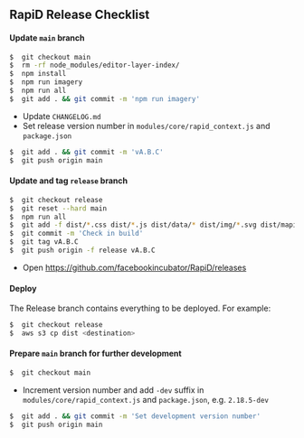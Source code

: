 ## **RapiD** Release Checklist

#### Update `main` branch
```bash
$  git checkout main
$  rm -rf node_modules/editor-layer-index/
$  npm install
$  npm run imagery
$  npm run all
$  git add . && git commit -m 'npm run imagery'
```

- Update `CHANGELOG.md`
- Set release version number in `modules/core/rapid_context.js` and `package.json`

```bash
$  git add . && git commit -m 'vA.B.C'
$  git push origin main
```

#### Update and tag `release` branch
```bash
$  git checkout release
$  git reset --hard main
$  npm run all
$  git add -f dist/*.css dist/*.js dist/data/* dist/img/*.svg dist/mapillary-js/ dist/pannellum-streetside/
$  git commit -m 'Check in build'
$  git tag vA.B.C
$  git push origin -f release vA.B.C
```
- Open https://github.com/facebookincubator/RapiD/releases

#### Deploy
The Release branch contains everything to be deployed. For example:

```bash
$  git checkout release
$  aws s3 cp dist <destination>
```

#### Prepare `main` branch for further development
```bash
$  git checkout main
```

- Increment version number and add `-dev` suffix in `modules/core/rapid_context.js` and `package.json`, e.g. `2.18.5-dev`

```bash
$  git add . && git commit -m 'Set development version number'
$  git push origin main
```